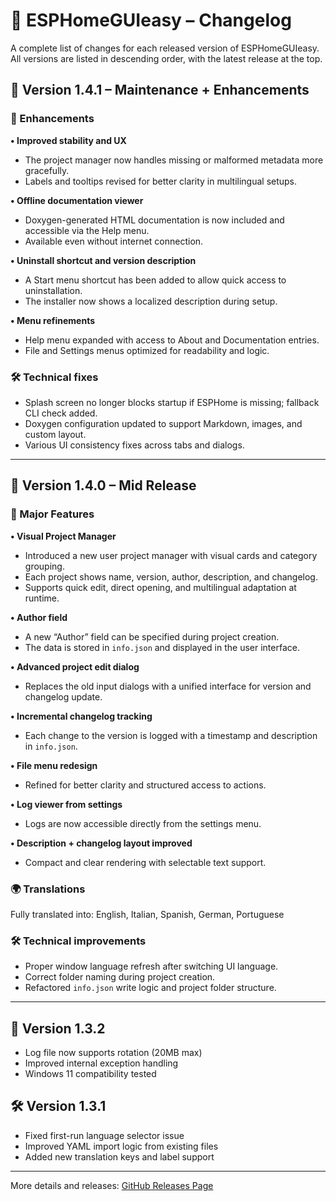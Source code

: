 # 📄 ESPHomeGUIeasy – Changelog

A complete list of changes for each released version of ESPHomeGUIeasy.  
All versions are listed in descending order, with the latest release at the top.

## 🔔 Version 1.4.1 – Maintenance + Enhancements

### 🧩 Enhancements

**• Improved stability and UX**
- The project manager now handles missing or malformed metadata more gracefully.
- Labels and tooltips revised for better clarity in multilingual setups.

**• Offline documentation viewer**
- Doxygen-generated HTML documentation is now included and accessible via the Help menu.
- Available even without internet connection.

**• Uninstall shortcut and version description**
- A Start menu shortcut has been added to allow quick access to uninstallation.
- The installer now shows a localized description during setup.

**• Menu refinements**
- Help menu expanded with access to About and Documentation entries.
- File and Settings menus optimized for readability and logic.

### 🛠 Technical fixes

- Splash screen no longer blocks startup if ESPHome is missing; fallback CLI check added.
- Doxygen configuration updated to support Markdown, images, and custom layout.
- Various UI consistency fixes across tabs and dialogs.

---

## 🔔 Version 1.4.0 – Mid Release

### 🧩 Major Features

**• Visual Project Manager**  
- Introduced a new user project manager with visual cards and category grouping.  
- Each project shows name, version, author, description, and changelog.
- Supports quick edit, direct opening, and multilingual adaptation at runtime.

**• Author field**  
- A new “Author” field can be specified during project creation.  
- The data is stored in `info.json` and displayed in the user interface.

**• Advanced project edit dialog**  
- Replaces the old input dialogs with a unified interface for version and changelog update.

**• Incremental changelog tracking**  
- Each change to the version is logged with a timestamp and description in `info.json`.

**• File menu redesign**  
- Refined for better clarity and structured access to actions.

**• Log viewer from settings**  
- Logs are now accessible directly from the settings menu.

**• Description + changelog layout improved**  
- Compact and clear rendering with selectable text support.

### 🌍 Translations

Fully translated into: English, Italian, Spanish, German, Portuguese

### 🛠 Technical improvements

- Proper window language refresh after switching UI language.
- Correct folder naming during project creation.
- Refactored `info.json` write logic and project folder structure.

---

## 🔧 Version 1.3.2

- Log file now supports rotation (20MB max)
- Improved internal exception handling
- Windows 11 compatibility tested

## 🛠 Version 1.3.1

- Fixed first-run language selector issue
- Improved YAML import logic from existing files
- Added new translation keys and label support

---

More details and releases: [GitHub Releases Page](https://github.com/JZ/esphomeguieasy/releases)